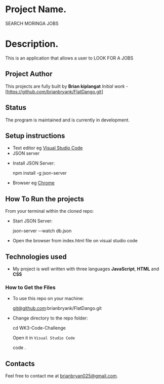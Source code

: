 # Project Name.
SEARCH MORINGA JOBS

# Description.
This is an application that allows a user to LOOK FOR A JOBS


## Project Author
This projects are fully built by **Brian kiplangat**  *Initial work* -[https://github.com/brianbryank/FlatDango.git]

## Status
The program is maintained and is currently in development.

## Setup instructions
* Text editor eg [Visual Studio Code](https://code.visualstudio.com/download)
* JSON server 
 - Install JSON Server:
   
   npm install -g json-server


* Browser eg [Chrome](https://www.google.com/chrome/)


## How To Run the projects
From your terminal within the cloned repo:

- Start JSON Server:

  json-server --watch db.json

- Open the browser from index.html file on visual studio code



## Technologies used
* My project is well written with three languages **JavaScript**, **HTML** and  **CSS**


### How to Get the Files
* To use this repo on your machine:
 
    git@github.com:brianbryank/FlatDango.git

*  Change directory to the repo folder:
    
    cd WK3-Code-Challenge

   Open it in ``Visual Studio Code``

    code .

## Contacts
Feel free to contact me at brianbryan025@gmail.com.